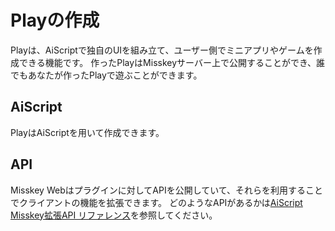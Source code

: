 # Playの作成

Playは、AiScriptで独自のUIを組み立て、ユーザー側でミニアプリやゲームを作成できる機能です。
作ったPlayはMisskeyサーバー上で公開することができ、誰でもあなたが作ったPlayで遊ぶことができます。

## AiScript
PlayはAiScriptを用いて作成できます。

## API
Misskey Webはプラグインに対してAPIを公開していて、それらを利用することでクライアントの機能を拡張できます。
どのようなAPIがあるかは[AiScript Misskey拡張API リファレンス](./plugin-api-reference/)を参照してください。
